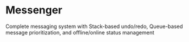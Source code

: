 # Messenger
 Complete messaging system with Stack-based undo/redo, Queue-based message prioritization, and offline/online status management

